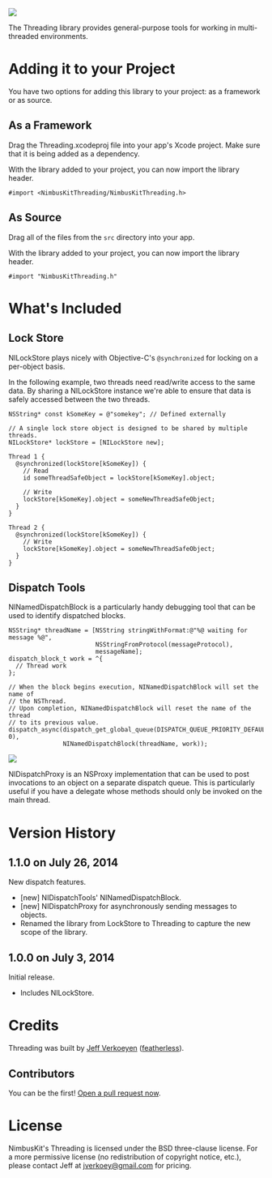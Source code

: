 <!--dox @defgroup NimbusKitThreading Threading -->
<div id="github" feature="Threading"></div>

![](https://github.com/NimbusKit/threading/raw/master/docs/gfx/threading_banner.gif "")

The Threading library provides general-purpose tools for working in multi-threaded environments.

Adding it to your Project
=========================

You have two options for adding this library to your project: as a framework or as source.

As a Framework
--------------

Drag the Threading.xcodeproj file into your app's Xcode project. Make sure that it is being added as a dependency.

With the library added to your project, you can now import the library header.

```objc
#import <NimbusKitThreading/NimbusKitThreading.h>
```

As Source
---------

Drag all of the files from the `src` directory into your app.

With the library added to your project, you can now import the library header.

```objc
#import "NimbusKitThreading.h"
```

What's Included
===============

Lock Store
----------

NILockStore plays nicely with Objective-C's `@synchronized` for locking on a per-object basis.

In the following example, two threads need read/write access to the same data. By sharing a NILockStore instance we're able to ensure that data is safely accessed between the two threads.

```objc
NSString* const kSomeKey = @"somekey"; // Defined externally

// A single lock store object is designed to be shared by multiple threads.
NILockStore* lockStore = [NILockStore new];

Thread 1 {
  @synchronized(lockStore[kSomeKey]) {
    // Read
    id someThreadSafeObject = lockStore[kSomeKey].object;

    // Write
    lockStore[kSomeKey].object = someNewThreadSafeObject;
  }
}

Thread 2 {
  @synchronized(lockStore[kSomeKey]) {
    // Write
    lockStore[kSomeKey].object = someNewThreadSafeObject;
  }
}
```

Dispatch Tools
--------------

NINamedDispatchBlock is a particularly handy debugging tool that can be used to identify dispatched blocks.

```objc
NSString* threadName = [NSString stringWithFormat:@"%@ waiting for message %@",
                        NSStringFromProtocol(messageProtocol),
                        messageName];
dispatch_block_t work = ^{
  // Thread work
};

// When the block begins execution, NINamedDispatchBlock will set the name of
// the NSThread.
// Upon completion, NINamedDispatchBlock will reset the name of the thread
// to its previous value.
dispatch_async(dispatch_get_global_queue(DISPATCH_QUEUE_PRIORITY_DEFAULT, 0),
               NINamedDispatchBlock(threadName, work));
```

![](https://github.com/NimbusKit/threading/raw/master/docs/gfx/NINamedDispatchBlock.png "")

NIDispatchProxy is an NSProxy implementation that can be used to post invocations to an object on a separate dispatch queue. This is particularly useful if you have a delegate whose methods should only be invoked on the main thread.

Version History
===============

1.1.0 on July 26, 2014
-----

New dispatch features.

- [new] NIDispatchTools' NINamedDispatchBlock.
- [new] NIDispatchProxy for asynchronously sending messages to objects.
- Renamed the library from LockStore to Threading to capture the new scope of the library.

1.0.0 on July 3, 2014
-----

Initial release.

- Includes NILockStore.

Credits
=======

Threading was built by [Jeff Verkoeyen](http://jeffverkoeyen.com/) ([featherless](http://twitter.com/)).

Contributors
------------

You can be the first! [Open a pull request now](https://github.com/NimbusKit/lockstore/compare/).

License
=======

NimbusKit's Threading is licensed under the BSD three-clause license. For a more permissive license (no redistribution of copyright notice, etc.), please contact Jeff at jverkoey@gmail.com for pricing.
